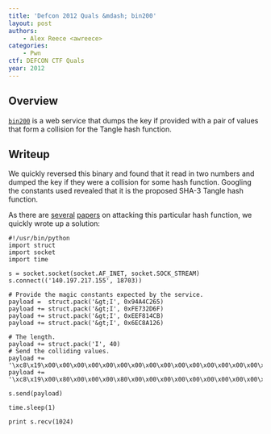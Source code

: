```yaml
---
title: 'Defcon 2012 Quals &mdash; bin200'
layout: post
authors:
	- Alex Reece <awreece>
categories:
	- Pwn
ctf: DEFCON CTF Quals
year: 2012
---
```

## Overview

[`bin200`][1] is a web service that dumps the key if provided with a pair of values that form a collision for the Tangle hash function.

<!--more-->

## Writeup

We quickly reversed this binary and found that it read in two numbers and dumped the key if they were a collision for some hash function. Googling the constants used revealed that it is the proposed SHA-3 Tangle hash function.

As there are [several][2] [papers][3] on attacking this particular hash function, we quickly wrote up a solution:

```
#!/usr/bin/python
import struct
import socket
import time

s = socket.socket(socket.AF_INET, socket.SOCK_STREAM)
s.connect(('140.197.217.155', 18703))

# Provide the magic constants expected by the service.
payload =  struct.pack('&gt;I', 0x94A4C265)
payload += struct.pack('&gt;I', 0xFE732D6F)
payload += struct.pack('&gt;I', 0xEEF814CB)
payload += struct.pack('&gt;I', 0x6EC8A126)

# The length.
payload += struct.pack('I', 40)
# Send the colliding values.
payload += '\xc8\x19\x00\x00\x00\x00\x00\x00\x00\x00\x00\x00\x00\x00\x00\x00\x00\x00\x00\x00\x00\x00\x00\x00\x00\x00\x00\x00\x00\x00\x00\x00\x00\x00\x00\x00\x00\x00\x00\x00'
payload += '\xc8\x19\x00\x80\x00\x00\x00\x80\x00\x00\x00\x00\x00\x00\x00\x00\x00\x00\x00\x00\x00\x00\x00\x00\x00\x00\x00\x00\x00\x00\x00\x00\x00\x00\x00\x80\x00\x00\x00\x80'

s.send(payload)

time.sleep(1)

print s.recv(1024)
```

 [1]: http://dl.ctftime.org/2/2/bin200-be19a9cbf33eaec013653cac2cac0ecf
 [2]: http://csrc.nist.gov/groups/ST/hash/sha-3/Round1/documents/Tangle_Comments.pdf
 [3]: www2.mat.dtu.dk/people/S.Thomsen/tangle/tangle-coll.pdf